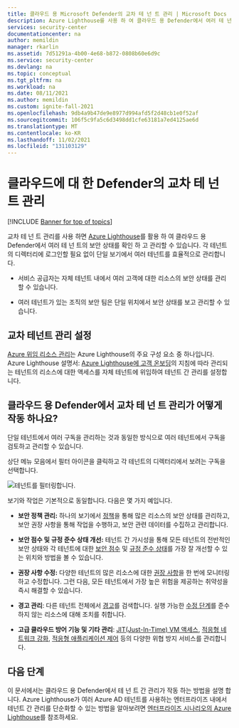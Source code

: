 ```yaml
---
title: 클라우드 용 Microsoft Defender의 교차 테 넌 트 관리 | Microsoft Docs
description: Azure Lighthouse를 사용 하 여 클라우드 용 Defender에서 여러 테 넌 트의 보안 상태를 관리 하는 테 넌 트 간 관리를 설정 하는 방법에 대해 알아봅니다.
services: security-center
documentationcenter: na
author: memildin
manager: rkarlin
ms.assetid: 7d51291a-4b00-4e68-b872-0808b60e6d9c
ms.service: security-center
ms.devlang: na
ms.topic: conceptual
ms.tgt_pltfrm: na
ms.workload: na
ms.date: 08/11/2021
ms.author: memildin
ms.custom: ignite-fall-2021
ms.openlocfilehash: 9db4a9b47de9e8977d994afd5f2d48cb1e0f52af
ms.sourcegitcommit: 106f5c9fa5c6d3498dd1cfe63181a7ed4125ae6d
ms.translationtype: MT
ms.contentlocale: ko-KR
ms.lasthandoff: 11/02/2021
ms.locfileid: "131103129"
---
```

# <a name="cross-tenant-management-in-defender-for-cloud"></a>클라우드에 대 한 Defender의 교차 테 넌 트 관리

[!INCLUDE [Banner for top of topics](./includes/banner.md)]

교차 테 넌 트 관리를 사용 하면 [Azure Lighthouse](../lighthouse/overview.md)를 활용 하 여 클라우드 용 Defender에서 여러 테 넌 트의 보안 상태를 확인 하 고 관리할 수 있습니다. 각 테넌트의 디렉터리에 로그인할 필요 없이 단일 보기에서 여러 테넌트를 효율적으로 관리합니다.

- 서비스 공급자는 자체 테넌트 내에서 여러 고객에 대한 리소스의 보안 상태를 관리할 수 있습니다.

- 여러 테넌트가 있는 조직의 보안 팀은 단일 위치에서 보안 상태를 보고 관리할 수 있습니다.

## <a name="set-up-cross-tenant-management"></a>교차 테넌트 관리 설정

[Azure 위임 리소스 관리](../lighthouse/concepts/architecture.md)는 Azure Lighthouse의 주요 구성 요소 중 하나입니다. Azure Lighthouse 설명서: [Azure Lighthouse에 고객 온보딩](../lighthouse/how-to/onboard-customer.md)의 지침에 따라 관리되는 테넌트의 리소스에 대한 액세스를 자체 테넌트에 위임하여 테넌트 간 관리를 설정합니다.


## <a name="how-does-cross-tenant-management-work-in-defender-for-cloud"></a>클라우드 용 Defender에서 교차 테 넌 트 관리가 어떻게 작동 하나요?

단일 테넌트에서 여러 구독을 관리하는 것과 동일한 방식으로 여러 테넌트에서 구독을 검토하고 관리할 수 있습니다.

상단 메뉴 모음에서 필터 아이콘을 클릭하고 각 테넌트의 디렉터리에서 보려는 구독을 선택합니다.

  ![테넌트를 필터링합니다.](./media/cross-tenant-management/cross-tenant-filter.png)

보기와 작업은 기본적으로 동일합니다. 다음은 몇 가지 예입니다.

- **보안 정책 관리:** 하나의 보기에서 [정책](tutorial-security-policy.md)을 통해 많은 리소스의 보안 상태를 관리하고, 보안 권장 사항을 통해 작업을 수행하고, 보안 관련 데이터를 수집하고 관리합니다.
- **보안 점수 및 규정 준수 상태 개선:** 테넌트 간 가시성을 통해 모든 테넌트의 전반적인 보안 상태와 각 테넌트에 대한 [보안 점수](secure-score-security-controls.md) 및 [규정 준수 상태](regulatory-compliance-dashboard.md)를 가장 잘 개선할 수 있는 위치와 방법을 볼 수 있습니다.
- **권장 사항 수정:** 다양한 테넌트의 많은 리소스에 대한 [권장 사항](review-security-recommendations.md)을 한 번에 모니터링하고 수정합니다. 그런 다음, 모든 테넌트에서 가장 높은 위험을 제공하는 취약성을 즉시 해결할 수 있습니다.
- **경고 관리**: 다른 테넌트 전체에서 [경고](alerts-overview.md)를 검색합니다. 실행 가능한 [수정 단계](managing-and-responding-alerts.md)를 준수하지 않는 리소스에 대해 조치를 취합니다.

- **고급 클라우드 방어 기능 및 기타 관리**: [JIT(Just-In-Time) VM 액세스](just-in-time-access-usage.md), [적응형 네트워크 강화](adaptive-network-hardening.md), [적응형 애플리케이션 제어](adaptive-application-controls.md) 등의 다양한 위협 방지 서비스를 관리합니다.
 
## <a name="next-steps"></a>다음 단계
이 문서에서는 클라우드 용 Defender에서 테 넌 트 간 관리가 작동 하는 방법을 설명 합니다. Azure Lighthouse가 여러 Azure AD 테넌트를 사용하는 엔터프라이즈 내에서 테넌트 간 관리를 단순화할 수 있는 방법을 알아보려면 [엔터프라이즈 시나리오의 Azure Lighthouse](../lighthouse/concepts/enterprise.md)를 참조하세요.
